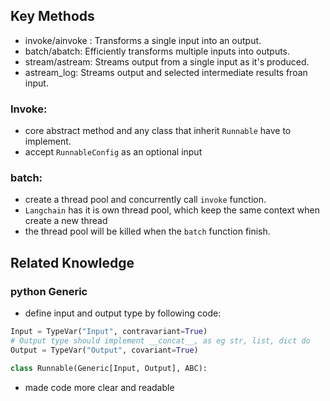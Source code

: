 ## Key Methods

- invoke/ainvoke  : Transforms a single input into an output.
- batch/abatch: Efficiently transforms multiple inputs into outputs.
- stream/astream: Streams output from a single input as it's produced.
- astream_log: Streams output and selected intermediate results froan input.

### Invoke:

- core abstract method and any class that inherit `Runnable` have to implement.
- accept `RunnableConfig` as an optional input

### batch:

- create a thread pool and concurrently call `invoke` function.
- `Langchain`  has it is own thread pool, which keep the same context when create a new thread
- the thread pool will be killed when the `batch` function finish.

## Related Knowledge

### python Generic

- define input and output type by following code:

```python
Input = TypeVar("Input", contravariant=True)
# Output type should implement __concat__, as eg str, list, dict do
Output = TypeVar("Output", covariant=True)

class Runnable(Generic[Input, Output], ABC):
```

- made code more clear and readable